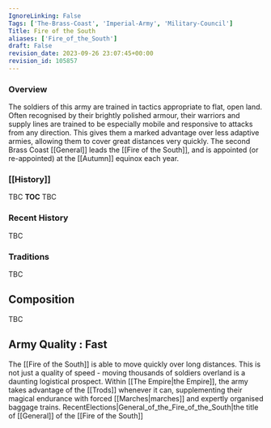 ```yaml
---
IgnoreLinking: False
Tags: ['The-Brass-Coast', 'Imperial-Army', 'Military-Council']
Title: Fire of the South
aliases: ['Fire_of_the_South']
draft: False
revision_date: 2023-09-26 23:07:45+00:00
revision_id: 105857
---
```


### Overview
The soldiers of this army are trained in tactics appropriate to flat, open land. Often recognised by their brightly polished armour, their warriors and supply lines are trained to be especially mobile and responsive to attacks from any direction. This gives them a marked advantage over less adaptive armies, allowing them to cover great distances very quickly.
The second Brass Coast [[General]] leads the [[Fire of the South]], and is appointed (or re-appointed) at the [[Autumn]] equinox each year.
### [[History]]
TBC
__TOC__
TBC
### Recent History
TBC
### Traditions
TBC
## Composition
TBC
## Army Quality : Fast
The [[Fire of the South]] is able to move quickly over long distances. This is not just a quality of speed - moving thousands of soldiers overland is a daunting logistical prospect. Within [[The Empire|the Empire]], the army takes advantage of the [[Trods]] whenever it can, supplementing their magical endurance with forced [[Marches|marches]] and expertly organised baggage trains. 
RecentElections|General_of_the_Fire_of_the_South|the title of [[General]] of the [[Fire of the South]]